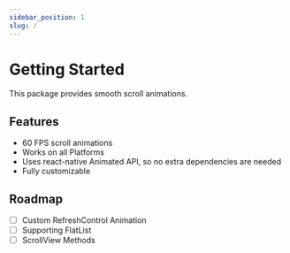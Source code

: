 ```yaml
---
sidebar_position: 1
slug: /
---
```


# Getting Started

This package provides smooth scroll animations.

## Features

- 60 FPS scroll animations
- Works on all Platforms
- Uses react-native Animated API, so no extra dependencies are needed
- Fully customizable

## Roadmap

- [ ] Custom RefreshControl Animation
- [ ] Supporting FlatList
- [ ] ScrollView Methods
